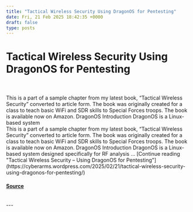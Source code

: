 ```yaml
---
title: "Tactical Wireless Security Using DragonOS for Pentesting"
date: Fri, 21 Feb 2025 18:42:35 +0000
draft: false
type: posts
---
```

# Tactical Wireless Security Using DragonOS for Pentesting

<br/>

<br/>
This is a part of a sample chapter from my latest book, “Tactical Wireless Security” converted to article form. The book was originally created for a class to teach basic WiFi and SDR skills to Special Forces troops. The book is available now on Amazon. DragonOS Introduction DragonOS is a Linux-based system
<br/>
This is a part of a sample chapter from my latest book, “Tactical Wireless Security” converted to article form. The book was originally created for a class to teach basic WiFi and SDR skills to Special Forces troops. The book is available now on Amazon. DragonOS Introduction DragonOS is a Linux-based system designed specifically for RF analysis … [Continue reading "Tactical Wireless Security – Using DragonOS for Pentesting"](https://cyberarms.wordpress.com/2025/02/21/tactical-wireless-security-using-dragonos-for-pentesting/)

#### [Source](https://cyberarms.wordpress.com/2025/02/21/tactical-wireless-security-using-dragonos-for-pentesting/)

<br/>
---

